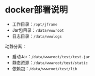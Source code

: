 # docker部署说明

* 工作目录：`/opt/jframe`
* Jar包目录：`/data/wwwroot`
* 日志目录：`/data/wwwlogs`

动静分离：

* 启动Jar：`/data/wwwroot/test/test.jar`
* 静态资源：`/data/wwwroot/test/static`
* 依赖包：`/data/wwwroot/test/lib`